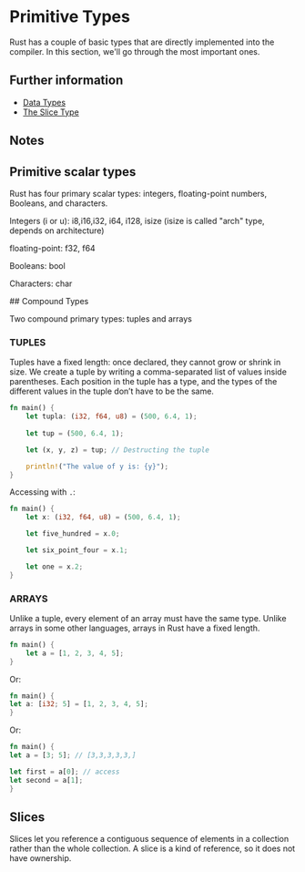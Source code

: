 # Primitive Types

Rust has a couple of basic types that are directly implemented into the
compiler. In this section, we'll go through the most important ones.

## Further information

- [Data Types](https://doc.rust-lang.org/stable/book/ch03-02-data-types.html)
- [The Slice Type](https://doc.rust-lang.org/stable/book/ch04-03-slices.html)

## Notes

## Primitive scalar types

Rust has four primary scalar types: integers, floating-point numbers, Booleans, and characters.

Integers (i or u): i8,i16,i32, i64, i128, isize (isize is called "arch" type, depends on architecture)

floating-point: f32, f64

Booleans: bool

Characters: char

## Compound Types

Two compound primary types: tuples and arrays

### TUPLES

Tuples have a fixed length: once declared, they cannot grow or shrink in size. We create a tuple by writing a comma-separated list of values inside parentheses. Each position in the tuple has a type, and the types of the different values in the tuple don’t have to be the same. 

```rust
fn main() {
    let tupla: (i32, f64, u8) = (500, 6.4, 1);
    
    let tup = (500, 6.4, 1);

    let (x, y, z) = tup; // Destructing the tuple

    println!("The value of y is: {y}");
}
```
Accessing with `.`:
```rust
fn main() {
    let x: (i32, f64, u8) = (500, 6.4, 1);

    let five_hundred = x.0;

    let six_point_four = x.1;

    let one = x.2;
}
```
### ARRAYS

Unlike a tuple, every element of an array must have the same type. Unlike arrays in some other languages, arrays in Rust have a fixed length.
```rust
fn main() {
    let a = [1, 2, 3, 4, 5];
}
```
Or:
```rust
fn main() {
let a: [i32; 5] = [1, 2, 3, 4, 5];
}
```
Or:
```rust
fn main() {
let a = [3; 5]; // [3,3,3,3,3,]

let first = a[0]; // access
let second = a[1];
}
```

## Slices

Slices let you reference a contiguous sequence of elements in a collection rather than the whole collection. A slice is a kind of reference, so it does not have ownership.